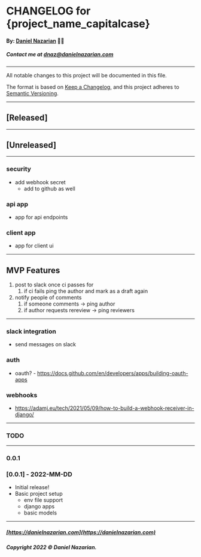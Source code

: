 # CHANGELOG for {project_name_capitalcase}
#### By: [Daniel Nazarian](https://danielnazarian) 🐧👹
##### Contact me at <dnaz@danielnazarian.com>

-------------------------------------------------------

All notable changes to this project will be documented in this file.

The format is based on [Keep a Changelog](https://keepachangelog.com/en/1.0.0/),
and this project adheres to [Semantic Versioning](https://semver.org/spec/v2.0.0.html).


-------------------------------------------------------

## [Released]



-------------------------------------------------------

## [Unreleased]

-----

### security
- add webhook secret
    - add to github as well


### api app
- app for api endpoints


### client app
- app for client ui

-----

## MVP Features
1. post to slack once ci passes for 
	1. if ci fails ping the author and mark as a draft again
2. notify people of comments
	1. if someone comments -> ping author
	2. if author requests rereview -> ping reviewers


-----

### slack integration
- send messages on slack


### auth
- oauth? - https://docs.github.com/en/developers/apps/building-oauth-apps


### webhooks
- https://adamj.eu/tech/2021/05/09/how-to-build-a-webhook-receiver-in-django/


-------------------------------------------------------
### TODO
----
### 0.0.1



### [0.0.1] - 2022-MM-DD
- Initial release!
- Basic project setup
    - env file support
    - django apps
    - basic models

-------------------------------------------------------

##### [https://danielnazarian.com](https://danielnazarian.com)
##### Copyright 2022 © Daniel Nazarian.